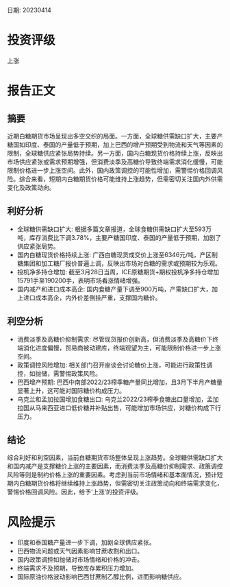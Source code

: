
日期: 20230414

# 投资评级

上涨

# 报告正文

## 摘要

近期白糖期货市场呈现出多空交织的局面。一方面，全球糖供需缺口扩大，主要产糖国如印度、泰国的产量低于预期，加上巴西的增产预期受到物流和天气等因素的限制，全球糖供应紧张局势持续。另一方面，国内白糖现货价格持续上涨，反映出市场供应紧张或需求预期增强，但消费淡季及高糖价导致终端需求消化缓慢，可能限制价格进一步上涨空间。此外，国内政策调控的可能性增加，需警惕价格回调风险。综合来看，短期内白糖期货价格可能维持上涨趋势，但需密切关注国内外供需变化及政策动向。

## 利好分析

* 全球糖供需缺口扩大: 根据多篇文章报道，全球食糖供需缺口扩大至593万吨，库存消费比下调3.78%，主要产糖国印度、泰国的产量低于预期，加剧了供应紧张局势。
* 国内白糖现货价格持续上涨: 广西白糖现货成交价上涨至6346元/吨，产区制糖集团和加工糖厂报价普遍上调，反映出市场对白糖的需求或预期较为乐观。
* 投机净多持仓增加: 截至3月28日当周，ICE原糖期货+期权投机净多持仓增加15791手至190200手，表明市场看涨情绪增强。
* 国内减产和进口成本高企: 国内食糖产量下调至900万吨，产需缺口扩大，加上进口成本高企，内外价差倒挂严重，支撑国内糖价。

## 利空分析

* 消费淡季及高糖价抑制需求: 尽管现货报价创新高，但消费淡季及高糖价下终端消化进度偏慢，贸易商被动建库，终端观望为主，可能限制价格进一步上涨空间。
* 政策调控风险增加: 相关部门召开座谈会讨论糖价上涨，可能进行政策性调控，如抛储，需警惕政策风险。
* 巴西增产预期: 巴西中南部2022/23榨季糖产量同比增加，且3月下半月产糖量显著上升，这可能对国际糖价构成压力。
* 乌克兰和孟加拉国增加食糖出口: 乌克兰2022/23榨季食糖出口量增加，孟加拉国从马来西亚进口低价糖并补贴出售，可能增加市场供应，对糖价构成下行压力。

## 结论

综合利好和利空因素，当前白糖期货市场整体呈现上涨趋势。全球糖供需缺口扩大和国内减产是支撑糖价上涨的主要因素，而消费淡季及高糖价抑制需求、政策调控风险等则是制约价格上涨的重要因素。考虑到当前市场情绪和基本面情况，预计短期内白糖期货价格将继续维持上涨趋势，但需密切关注政策动向和终端需求变化，警惕价格回调风险。因此，给予‘上涨’的投资评级。

# 风险提示

* 印度和泰国糖产量进一步下调，加剧全球供应紧张。
* 巴西物流问题或天气因素影响甘蔗收割和出口。
* 国内政策调控如抛储对市场情绪和价格的冲击。
* 终端需求不及预期，导致库存累积压力增加。
* 国际原油价格波动影响巴西甘蔗制乙醇比例，进而影响糖供应。
